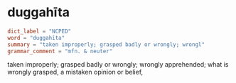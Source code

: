 # duggahīta

``` toml
dict_label = "NCPED"
word = "duggahīta"
summary = "taken improperly; grasped badly or wrongly; wrongl"
grammar_comment = "mfn. & neuter"
```

taken improperly; grasped badly or wrongly; wrongly apprehended; what is wrongly grasped, a mistaken opinion or belief,

